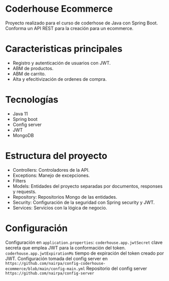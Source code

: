 # Coderhouse Ecommerce
Proyecto realizado para el curso de coderhose de Java con Spring Boot. Conforma un API REST para la creación para un ecommerce.

# Caracteristicas principales
* Registro y autenticación de usuarios con JWT.
* ABM de productos.
* ABM de carrito.
* Alta y efecitivización de ordenes de compra.

# Tecnologías
* Java 11
* Spring boot
* Config server
* JWT
* MongoDB

# Estructura del proyecto
* Controllers: Controladores de la API.
* Exceptions: Manejo de excepciones.
* Filters
* Models: Entidades del proyecto separadas por documentos, responses y requests.
* Repository: Repositorios Mongo de las entidades.
* Security: Configuración de la seguridad con Spring security y JWT.
* Services: Servicios con la lógica de negocio.

# Configuración
Configuración en ```application.properties```:
```coderhouse.app.jwtSecret``` clave secreta que emplea JWT para la conformación del token.
```coderhouse.app.jwtExpirationMs``` tiempo de expiración del token creado por JWT.
Configuración tomada del config server en ```https://github.com/nairpa/config-coderhouse-ecommerce/blob/main/config-main.yml```
Repositorio del config server ```https://github.com/nairpa/config-server```
